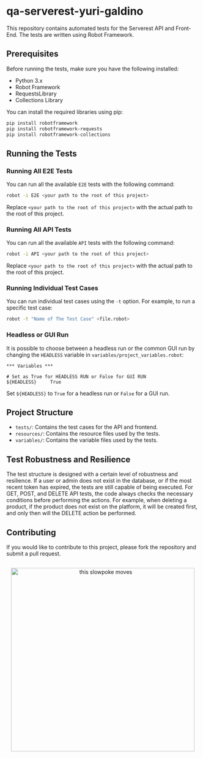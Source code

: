 # qa-serverest-yuri-galdino

This repository contains automated tests for the Serverest API and Front-End. The tests are written using Robot Framework.

## Prerequisites

Before running the tests, make sure you have the following installed:

- Python 3.x
- Robot Framework
- RequestsLibrary
- Collections Library

You can install the required libraries using pip:

```sh
pip install robotframework
pip install robotframework-requests
pip install robotframework-collections
```

## Running the Tests

### Running All E2E Tests

You can run all the available `E2E` tests with the following command:

```sh
robot -i E2E <your path to the root of this project>
```

Replace `<your path to the root of this project>` with the actual path to the root of this project.

### Running All API Tests

You can run all the available `API` tests with the following command:

```sh
robot -i API <your path to the root of this project>
```

Replace `<your path to the root of this project>` with the actual path to the root of this project.


### Running Individual Test Cases

You can run individual test cases using the `-t` option. For example, to run a specific test case:

```sh
robot -t "Name of The Test Case" <file.robot>
```

### Headless or GUI Run

It is possible to choose between a headless run or the common GUI run by changing the `HEADLESS` variable in `variables/project_variables.robot`:

```robotframework
*** Variables ***

# Set as True for HEADLESS RUN or False for GUI RUN
${HEADLESS}     True
```

Set `${HEADLESS}` to `True` for a headless run or `False` for a GUI run.

## Project Structure

- `tests/`: Contains the test cases for the API and frontend.
- `resources/`: Contains the resource files used by the tests.
- `variables/`: Contains the variable files used by the tests.

## Test Robustness and Resilience

The test structure is designed with a certain level of robustness and resilience. If a user or admin does not exist in the database, or if the most recent token has expired, the tests are still capable of being executed. For GET, POST, and DELETE API tests, the code always checks the necessary conditions before performing the actions. For example, when deleting a product, if the product does not exist on the platform, it will be created first, and only then will the DELETE action be performed.

## Contributing

If you would like to contribute to this project, please fork the repository and submit a pull request.
##
<p align="center"><img src="https://media4.giphy.com/media/v1.Y2lkPTc5MGI3NjExZ3hwYjl4YTQ3a2JrdnozcjRiaXZkaHFicmFja2dybHdvM2RoZHl6bCZlcD12MV9pbnRlcm5hbF9naWZfYnlfaWQmY3Q9Zw/ZY2DmHSTFpmmEH5STD/giphy.gif" alt="this slowpoke moves"  width="480" /></p>
